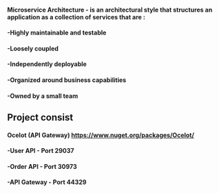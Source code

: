#### Microservice Architecture - is an architectural style that structures an application as a collection of services that are :
#### -Highly maintainable and testable
#### -Loosely coupled
#### -Independently deployable
#### -Organized around business capabilities
#### -Owned by a small team

## Project consist

#### Ocelot (API Gateway) https://www.nuget.org/packages/Ocelot/
#### -User API    - Port 29037
#### -Order API   - Port 30973
#### -API Gateway - Port 44329
